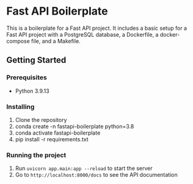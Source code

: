 # Fast API Boilerplate
This is a boilerplate for a Fast API project. It includes a basic setup for a Fast API project with a PostgreSQL database, a Dockerfile, a docker-compose file, and a Makefile.

## Getting Started
### Prerequisites
- Python 3.9.13

### Installing
1. Clone the repository
2. conda create -n fastapi-boilerplate python=3.8
3. conda activate fastapi-boilerplate
4. pip install -r requirements.txt

### Running the project
1. Run `uvicorn app.main:app --reload` to start the server
2. Go to `http://localhost:8000/docs` to see the API documentation
